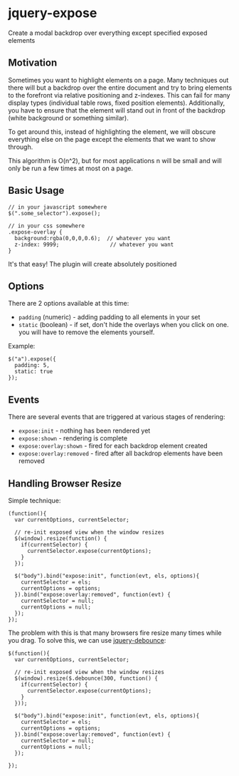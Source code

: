 jquery-expose
=============

Create a modal backdrop over everything except specified exposed elements

## Motivation

Sometimes you want to highlight elements on a page.  Many techniques out there will but a backdrop over the entire document and try to bring elements to the forefront via relative positioning and z-indexes.  This can fail for many display types (individual table rows, fixed position elements). Additionally, you have to ensure that the element will stand out in front of the backdrop (white background or something similar).

To get around this, instead of highlighting the element, we will obscure everything else on the page except the elements that we want to show through.

This algorithm is O(n^2), but for most applications n will be small and will only be run a few times at most on a page.

## Basic Usage

```
// in your javascript somewhere
$(".some_selector").expose();

// in your css somewhere
.expose-overlay {
  background:rgba(0,0,0,0.6);  // whatever you want
  z-index: 9999;				// whatever you want
}
```

It's that easy!  The plugin will create absolutely positioned 

## Options

There are 2 options available at this time:

* `padding` (numeric) - adding padding to all elements in your set
* `static` (boolean) - if set, don't hide the overlays when you click on one. you will have to remove the elements yourself.

Example:

```
$("a").expose({
  padding: 5,
  static: true
});
```

## Events

There are several events that are triggered at various stages of rendering:

* `expose:init` - nothing has been rendered yet
* `expose:shown` - rendering is complete
* `expose:overlay:shown` - fired for each backdrop element created
* `expose:overlay:removed` - fired after all backdrop elements have been removed

## Handling Browser Resize

Simple technique:

```
(function(){
  var currentOptions, currentSelector;

  // re-init exposed view when the window resizes
  $(window).resize(function() {
    if(currentSelector) {
      currentSelector.expose(currentOptions);
    }
  });

  $("body").bind("expose:init", function(evt, els, options){
    currentSelector = els;
    currentOptions = options;
  }).bind("expose:overlay:removed", function(evt) {
    currentSelector = null;
    currentOptions = null;
  });
});
```

The problem with this is that many browsers fire resize many times while you drag. To solve this, we can use [jquery-debounce](https://github.com/cowboy/jquery-throttle-debounce):

```
$(function(){
  var currentOptions, currentSelector;

  // re-init exposed view when the window resizes
  $(window).resize($.debounce(300, function() {
    if(currentSelector) {
      currentSelector.expose(currentOptions);
    }
  }));

  $("body").bind("expose:init", function(evt, els, options){
    currentSelector = els;
    currentOptions = options;
  }).bind("expose:overlay:removed", function(evt) {
    currentSelector = null;
    currentOptions = null;
  });

});
```